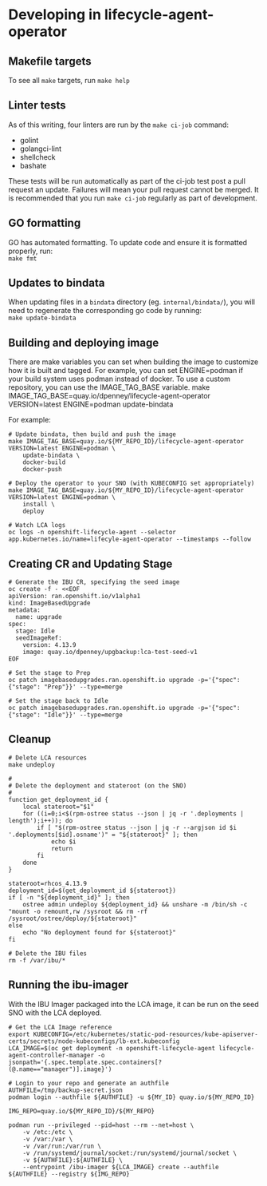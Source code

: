 # Developing in lifecycle-agent-operator

## Makefile targets

To see all `make` targets, run `make help`

## Linter tests

As of this writing, four linters are run by the `make ci-job` command:

* golint
* golangci-lint
* shellcheck
* bashate

These tests will be run automatically as part of the ci-job test post a pull request an update. Failures will mean your pull request
cannot be merged. It is recommended that you run `make ci-job` regularly as part of development.

## GO formatting

GO has automated formatting. To update code and ensure it is formatted properly, run:<br>`make fmt`

## Updates to bindata

When updating files in a `bindata` directory (eg. `internal/bindata/`), you will need to regenerate the
corresponding go code by running:<br>
`make update-bindata`

## Building and deploying image

There are make variables you can set when building the image to customize how it is built and tagged. For example, you can set
ENGINE=podman if your build system uses podman instead of docker. To use a custom repository, you can use the IMAGE_TAG_BASE variable.
make IMAGE_TAG_BASE=quay.io/dpenney/lifecycle-agent-operator VERSION=latest ENGINE=podman update-bindata

For example:

```console
# Update bindata, then build and push the image
make IMAGE_TAG_BASE=quay.io/${MY_REPO_ID}/lifecycle-agent-operator VERSION=latest ENGINE=podman \
    update-bindata \
    docker-build
    docker-push

# Deploy the operator to your SNO (with KUBECONFIG set appropriately)
make IMAGE_TAG_BASE=quay.io/${MY_REPO_ID}/lifecycle-agent-operator VERSION=latest ENGINE=podman \
    install \
    deploy

# Watch LCA logs
oc logs -n openshift-lifecycle-agent --selector app.kubernetes.io/name=lifecyle-agent-operator --timestamps --follow
```

## Creating CR and Updating Stage

```console
# Generate the IBU CR, specifying the seed image
oc create -f - <<EOF
apiVersion: ran.openshift.io/v1alpha1
kind: ImageBasedUpgrade
metadata:
  name: upgrade
spec:
  stage: Idle
  seedImageRef:
    version: 4.13.9
    image: quay.io/dpenney/upgbackup:lca-test-seed-v1
EOF

# Set the stage to Prep
oc patch imagebasedupgrades.ran.openshift.io upgrade -p='{"spec": {"stage": "Prep"}}' --type=merge

# Set the stage back to Idle
oc patch imagebasedupgrades.ran.openshift.io upgrade -p='{"spec": {"stage": "Idle"}}' --type=merge
```

## Cleanup
```console
# Delete LCA resources
make undeploy

#
# Delete the deployment and stateroot (on the SNO)
#
function get_deployment_id {
    local stateroot="$1"
    for ((i=0;i<$(rpm-ostree status --json | jq -r '.deployments | length');i++)); do
        if [ "$(rpm-ostree status --json | jq -r --argjson id $i '.deployments[$id].osname')" = "${stateroot}" ]; then
            echo $i
            return
        fi
    done
}

stateroot=rhcos_4.13.9
deployment_id=$(get_deployment_id ${stateroot})
if [ -n "${deployment_id}" ]; then
    ostree admin undeploy ${deployment_id} && unshare -m /bin/sh -c "mount -o remount,rw /sysroot && rm -rf /sysroot/ostree/deploy/${stateroot}"
else
    echo "No deployment found for ${stateroot}"
fi

# Delete the IBU files
rm -f /var/ibu/*
```

## Running the ibu-imager

With the IBU Imager packaged into the LCA image, it can be run on the seed SNO with the LCA deployed.

```console
# Get the LCA Image reference
export KUBECONFIG=/etc/kubernetes/static-pod-resources/kube-apiserver-certs/secrets/node-kubeconfigs/lb-ext.kubeconfig
LCA_IMAGE=$(oc get deployment -n openshift-lifecycle-agent lifecycle-agent-controller-manager -o jsonpath='{.spec.template.spec.containers[?(@.name=="manager")].image}')

# Login to your repo and generate an authfile
AUTHFILE=/tmp/backup-secret.json
podman login --authfile ${AUTHFILE} -u ${MY_ID} quay.io/${MY_REPO_ID}

IMG_REPO=quay.io/${MY_REPO_ID}/${MY_REPO}

podman run --privileged --pid=host --rm --net=host \
    -v /etc:/etc \
    -v /var:/var \
    -v /var/run:/var/run \
    -v /run/systemd/journal/socket:/run/systemd/journal/socket \
    -v ${AUTHFILE}:${AUTHFILE} \
    --entrypoint /ibu-imager ${LCA_IMAGE} create --authfile ${AUTHFILE} --registry ${IMG_REPO}
```

